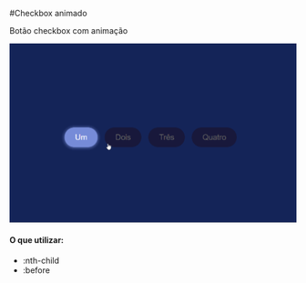 #Checkbox animado

Botão checkbox com animação 

![Exemplo](https://github.com/juligaioso/15DaysOfButtons/blob/main/Desafio/Dia%2005/img/dia5.gif)

#### O que utilizar:

<ul><li>:nth-child</li>
<li>:before</li></ul>
